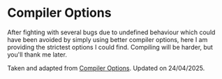# Compiler Options

After fighting with several bugs due to undefined behaviour which could have
been avoided by simply using better compiler options, here I am providing the
strictest options I could find. Compiling will be harder, but you'll thank me
later.

Taken and adapted from [Compiler
Options](https://github.com/cpp-best-practices/cppbestpractices/blob/master/02-Use_the_Tools_Available.md#:~:text=Compilers).
Updated on 24/04/2025.
